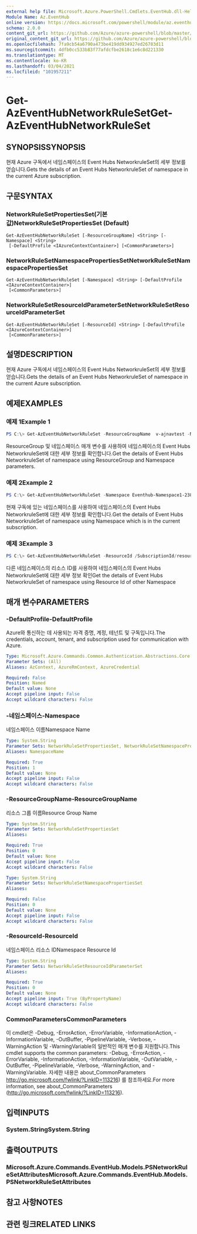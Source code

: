 ```yaml
---
external help file: Microsoft.Azure.PowerShell.Cmdlets.EventHub.dll-Help.xml
Module Name: Az.EventHub
online version: https://docs.microsoft.com/powershell/module/az.eventhub/get-azeventhubnetworkruleset
schema: 2.0.0
content_git_url: https://github.com/Azure/azure-powershell/blob/master/src/EventHub/EventHub/help/Get-AzEventHubNetworkRuleSet.md
original_content_git_url: https://github.com/Azure/azure-powershell/blob/master/src/EventHub/EventHub/help/Get-AzEventHubNetworkRuleSet.md
ms.openlocfilehash: 7fa9cb54a6790a473be419dd934927ed26783d11
ms.sourcegitcommit: 4dfb0cc533b83f77afdcfbe2618c1e6c8d221330
ms.translationtype: MT
ms.contentlocale: ko-KR
ms.lasthandoff: 03/04/2021
ms.locfileid: "101957211"
---
```

# <span data-ttu-id="867be-101">Get-AzEventHubNetworkRuleSet</span><span class="sxs-lookup"><span data-stu-id="867be-101">Get-AzEventHubNetworkRuleSet</span></span>

## <span data-ttu-id="867be-102">SYNOPSIS</span><span class="sxs-lookup"><span data-stu-id="867be-102">SYNOPSIS</span></span>
<span data-ttu-id="867be-103">현재 Azure 구독에서 네임스페이스의 Event Hubs NetworkruleSet의 세부 정보를 얻습니다.</span><span class="sxs-lookup"><span data-stu-id="867be-103">Gets the details of an Event Hubs NetworkruleSet of namespace in the current Azure subscription.</span></span>

## <span data-ttu-id="867be-104">구문</span><span class="sxs-lookup"><span data-stu-id="867be-104">SYNTAX</span></span>

### <span data-ttu-id="867be-105">NetworkRuleSetPropertiesSet(기본값)</span><span class="sxs-lookup"><span data-stu-id="867be-105">NetworkRuleSetPropertiesSet (Default)</span></span>
```
Get-AzEventHubNetworkRuleSet [-ResourceGroupName] <String> [-Namespace] <String>
 [-DefaultProfile <IAzureContextContainer>] [<CommonParameters>]
```

### <span data-ttu-id="867be-106">NetworkRuleSetNamespacePropertiesSet</span><span class="sxs-lookup"><span data-stu-id="867be-106">NetworkRuleSetNamespacePropertiesSet</span></span>
```
Get-AzEventHubNetworkRuleSet [-Namespace] <String> [-DefaultProfile <IAzureContextContainer>]
 [<CommonParameters>]
```

### <span data-ttu-id="867be-107">NetworkRuleSetResourceIdParameterSet</span><span class="sxs-lookup"><span data-stu-id="867be-107">NetworkRuleSetResourceIdParameterSet</span></span>
```
Get-AzEventHubNetworkRuleSet [-ResourceId] <String> [-DefaultProfile <IAzureContextContainer>]
 [<CommonParameters>]
```

## <span data-ttu-id="867be-108">설명</span><span class="sxs-lookup"><span data-stu-id="867be-108">DESCRIPTION</span></span>
<span data-ttu-id="867be-109">현재 Azure 구독에서 네임스페이스의 Event Hubs NetworkruleSet의 세부 정보를 얻습니다.</span><span class="sxs-lookup"><span data-stu-id="867be-109">Gets the details of an Event Hubs NetworkruleSet of namespace in the current Azure subscription.</span></span>

## <span data-ttu-id="867be-110">예제</span><span class="sxs-lookup"><span data-stu-id="867be-110">EXAMPLES</span></span>

### <span data-ttu-id="867be-111">예제 1</span><span class="sxs-lookup"><span data-stu-id="867be-111">Example 1</span></span>
```powershell
PS C:\> Get-AzEventHubNetworkRuleSet -ResourceGroupName  v-ajnavtest -Namespace Eventhub-Namespace1-1375
```

<span data-ttu-id="867be-112">ResourceGroup 및 네임스페이스 매개 변수를 사용하여 네임스페이스의 Event Hubs NetworkruleSet에 대한 세부 정보를 확인합니다.</span><span class="sxs-lookup"><span data-stu-id="867be-112">Get the details of Event Hubs NetworkruleSet of namespace using ResourceGroup and Namespace parameters.</span></span> 

### <span data-ttu-id="867be-113">예제 2</span><span class="sxs-lookup"><span data-stu-id="867be-113">Example 2</span></span>
```powershell
PS C:\> Get-AzEventHubNetworkRuleSet -Namespace Eventhub-Namespace1-2389
```

<span data-ttu-id="867be-114">현재 구독에 있는 네임스페이스를 사용하여 네임스페이스의 Event Hubs NetworkruleSet에 대한 세부 정보를 확인합니다.</span><span class="sxs-lookup"><span data-stu-id="867be-114">Get the details of Event Hubs NetworkruleSet of namespace using  Namespace which is in the current subscription.</span></span>

### <span data-ttu-id="867be-115">예제 3</span><span class="sxs-lookup"><span data-stu-id="867be-115">Example 3</span></span>
```powershell
PS C:\> Get-AzEventHubNetworkRuleSet -ResourceId /SubscriptionId/resourcegroups/ResourceGroup/providers/Microsoft.EventHub/namespaces/Eventhub-Namespace1-2389
```

<span data-ttu-id="867be-116">다른 네임스페이스의 리소스 ID를 사용하여 네임스페이스의 Event Hubs NetworkruleSet에 대한 세부 정보 확인</span><span class="sxs-lookup"><span data-stu-id="867be-116">Get the details of Event Hubs NetworkruleSet of namespace using Resource Id of other Namespace</span></span> 

## <span data-ttu-id="867be-117">매개 변수</span><span class="sxs-lookup"><span data-stu-id="867be-117">PARAMETERS</span></span>

### <span data-ttu-id="867be-118">-DefaultProfile</span><span class="sxs-lookup"><span data-stu-id="867be-118">-DefaultProfile</span></span>
<span data-ttu-id="867be-119">Azure와 통신하는 데 사용되는 자격 증명, 계정, 테넌트 및 구독입니다.</span><span class="sxs-lookup"><span data-stu-id="867be-119">The credentials, account, tenant, and subscription used for communication with Azure.</span></span>

```yaml
Type: Microsoft.Azure.Commands.Common.Authentication.Abstractions.Core.IAzureContextContainer
Parameter Sets: (All)
Aliases: AzContext, AzureRmContext, AzureCredential

Required: False
Position: Named
Default value: None
Accept pipeline input: False
Accept wildcard characters: False
```

### <span data-ttu-id="867be-120">-네임스페이스</span><span class="sxs-lookup"><span data-stu-id="867be-120">-Namespace</span></span>
<span data-ttu-id="867be-121">네임스페이스 이름</span><span class="sxs-lookup"><span data-stu-id="867be-121">Namespace Name</span></span>

```yaml
Type: System.String
Parameter Sets: NetworkRuleSetPropertiesSet, NetworkRuleSetNamespacePropertiesSet
Aliases: NamespaceName

Required: True
Position: 1
Default value: None
Accept pipeline input: False
Accept wildcard characters: False
```

### <span data-ttu-id="867be-122">-ResourceGroupName</span><span class="sxs-lookup"><span data-stu-id="867be-122">-ResourceGroupName</span></span>
<span data-ttu-id="867be-123">리소스 그룹 이름</span><span class="sxs-lookup"><span data-stu-id="867be-123">Resource Group Name</span></span>

```yaml
Type: System.String
Parameter Sets: NetworkRuleSetPropertiesSet
Aliases:

Required: True
Position: 0
Default value: None
Accept pipeline input: False
Accept wildcard characters: False
```

```yaml
Type: System.String
Parameter Sets: NetworkRuleSetNamespacePropertiesSet
Aliases:

Required: False
Position: 0
Default value: None
Accept pipeline input: False
Accept wildcard characters: False
```

### <span data-ttu-id="867be-124">-ResourceId</span><span class="sxs-lookup"><span data-stu-id="867be-124">-ResourceId</span></span>
<span data-ttu-id="867be-125">네임스페이스 리소스 ID</span><span class="sxs-lookup"><span data-stu-id="867be-125">Namespace Resource Id</span></span>

```yaml
Type: System.String
Parameter Sets: NetworkRuleSetResourceIdParameterSet
Aliases:

Required: True
Position: 0
Default value: None
Accept pipeline input: True (ByPropertyName)
Accept wildcard characters: False
```

### <span data-ttu-id="867be-126">CommonParameters</span><span class="sxs-lookup"><span data-stu-id="867be-126">CommonParameters</span></span>
<span data-ttu-id="867be-127">이 cmdlet은 -Debug, -ErrorAction, -ErrorVariable, -InformationAction, -InformationVariable, -OutBuffer, -PipelineVariable, -Verbose, -WarningAction 및 -WarningVariable의 일반적인 매개 변수를 지원합니다.</span><span class="sxs-lookup"><span data-stu-id="867be-127">This cmdlet supports the common parameters: -Debug, -ErrorAction, -ErrorVariable, -InformationAction, -InformationVariable, -OutVariable, -OutBuffer, -PipelineVariable, -Verbose, -WarningAction, and -WarningVariable.</span></span>
<span data-ttu-id="867be-128">자세한 내용은 about_CommonParameters http://go.microsoft.com/fwlink/?LinkID=113216) 를 참조하세요.</span><span class="sxs-lookup"><span data-stu-id="867be-128">For more information, see about_CommonParameters (http://go.microsoft.com/fwlink/?LinkID=113216).</span></span>

## <span data-ttu-id="867be-129">입력</span><span class="sxs-lookup"><span data-stu-id="867be-129">INPUTS</span></span>

### <span data-ttu-id="867be-130">System.String</span><span class="sxs-lookup"><span data-stu-id="867be-130">System.String</span></span>

## <span data-ttu-id="867be-131">출력</span><span class="sxs-lookup"><span data-stu-id="867be-131">OUTPUTS</span></span>

### <span data-ttu-id="867be-132">Microsoft.Azure.Commands.EventHub.Models.PSNetworkRuleSetAttributes</span><span class="sxs-lookup"><span data-stu-id="867be-132">Microsoft.Azure.Commands.EventHub.Models.PSNetworkRuleSetAttributes</span></span>

## <span data-ttu-id="867be-133">참고 사항</span><span class="sxs-lookup"><span data-stu-id="867be-133">NOTES</span></span>

## <span data-ttu-id="867be-134">관련 링크</span><span class="sxs-lookup"><span data-stu-id="867be-134">RELATED LINKS</span></span>
